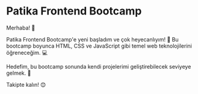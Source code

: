 # Patika Frontend Bootcamp

Merhaba! 👋

Patika Frontend Bootcamp'e yeni başladım ve çok heyecanlıyım! 🚀 Bu bootcamp boyunca HTML, CSS ve JavaScript gibi temel web teknolojilerini öğreneceğim. 💻

Hedefim, bu bootcamp sonunda kendi projelerimi geliştirebilecek seviyeye gelmek. 🎯

Takipte kalın! 😊
